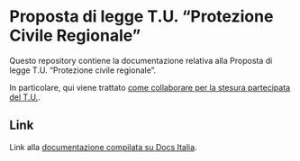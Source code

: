 Proposta di legge T.U. “Protezione Civile Regionale”
===================

Questo repository contiene la documentazione relativa alla Proposta di legge T.U. “Protezione civile regionale”. 

In particolare, qui viene trattato [come collaborare per la stesura partecipata del T.U.](https://github.com/apcabruzzo/tupc-docs/wiki).

Link
----

Link alla [documentazione compilata su Docs Italia]().

